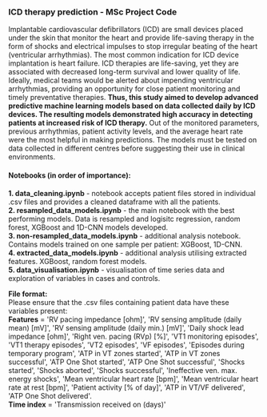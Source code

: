 ### ICD therapy prediction - MSc Project Code  
Implantable cardiovascular defibrillators (ICD) are small devices placed under the skin that monitor the heart and provide life-saving therapy in the form of shocks and electrical impulses to stop irregular beating of the heart (ventricular arrhythmias). The most common indication for ICD device implantation is heart failure. ICD therapies are life-saving, yet they are associated with decreased long-term survival and lower quality of life. Ideally, medical teams would be alerted about impending ventricular arrhythmias, providing an opportunity for close patient monitoring and timely preventative therapies. **Thus, this study aimed to develop advanced predictive machine learning models based on data collected daily by ICD devices. The resulting models demonstrated high accuracy in detecting patients at increased risk of ICD therapy.** Out of the monitored parameters, previous arrhythmias, patient activity levels, and the average heart rate were the most helpful in making predictions. The models must be tested on data collected in different centres before suggesting their use in clinical environments.  
  
#### Notebooks (in order of importance):
**1. data_cleaning.ipynb** - notebook accepts patient files stored in individual .csv files and provides a cleaned dataframe with all the patients.  
**2. resampled_data_models.ipynb** - the main notebook with the best performing models. Data is resampled and logisitc regression, random forest, XGBoost and 1D-CNN models developed.  
**3. non-resampled_data_models.ipynb** - additional analysis notebook. Contains models trained on one sample per patient: XGBoost, 1D-CNN.  
**4. extracted_data_models.ipynb** - additional analysis utilising extracted features. XGBoost, random forest models.  
**5. data_visualisation.ipynb** - visualisation of time series data and exploration of variables in cases and controls.   

**File format:**  
Please ensure that the .csv files containing patient data have these variables present:  
**Features** = 'RV pacing impedance [ohm]', 'RV sensing amplitude (daily mean) [mV]', 'RV sensing amplitude (daily min.) [mV]', 'Daily shock lead impedance [ohm]', 'Right ven. pacing (RVp) [%]', 'VT1 monitoring episodes', 'VT1 therapy episodes', 'VT2 episodes', 'VF episodes', 'Episodes during temporary program', 'ATP in VT zones started', 'ATP in VT zones successful', 'ATP One Shot started', 'ATP One Shot successful', 'Shocks started', 'Shocks aborted', 'Shocks successful', 'Ineffective ven. max. energy shocks', 'Mean ventricular heart rate [bpm]', 'Mean ventricular heart rate at rest [bpm]', 'Patient activity [% of day]', 'ATP in VT/VF delivered', 'ATP One Shot delivered'.  
**Time index** = 'Transmission received on (days)'  
